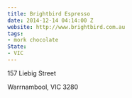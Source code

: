 ```yaml
---
title: Brightbird Espresso
date: 2014-12-14 04:14:00 Z
website: http://www.brightbird.com.au
tags:
- mork chocolate
State:
- VIC
---
```


157 Liebig Street

Warrnambool, VIC 3280
